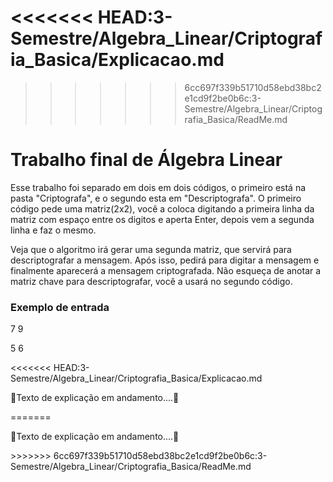 <<<<<<< HEAD:3-Semestre/Algebra_Linear/Criptografia_Basica/Explicacao.md
=======

>>>>>>> 6cc697f339b51710d58ebd38bc2e1cd9f2be0b6c:3-Semestre/Algebra_Linear/Criptografia_Basica/ReadMe.md
<h1>Trabalho final de Álgebra Linear</h1>
	<p>Esse trabalho foi separado em dois em dois códigos, o primeiro está na pasta "Criptografa", e o segundo esta em "Descriptografa". O primeiro código pede uma matriz(2x2), você a coloca digitando a primeira linha da matriz com espaço entre os digitos e aperta Enter, depois vem a segunda linha e faz o mesmo.</p>
    <p>Veja que o algoritmo irá gerar uma segunda matriz, que servirá para descriptografar a mensagem. Após isso, pedirá para digitar a mensagem e finalmente aparecerá a mensagem criptografada. Não esqueça de anotar a matriz chave para descriptografar, você a usará no segundo código.</p>
    <h3>Exemplo de entrada</h3>
    <p>7 9</p>
    <p>5 6</p>
<<<<<<< HEAD:3-Semestre/Algebra_Linear/Criptografia_Basica/Explicacao.md
    <p>🚧Texto de explicação em andamento....🚧</p>
=======
    <p>🚧Texto de explicação em andamento....🚧</p>
>>>>>>> 6cc697f339b51710d58ebd38bc2e1cd9f2be0b6c:3-Semestre/Algebra_Linear/Criptografia_Basica/ReadMe.md
